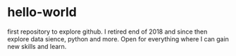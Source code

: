 # hello-world
first repository to explore github.
I retired end of 2018 and since then explore data sience, python and more. Open for everything where I can gain new skills and learn.
